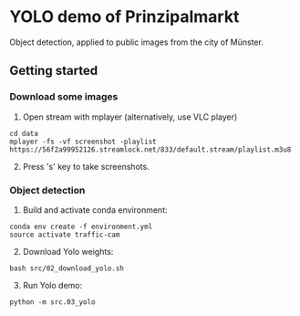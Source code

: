 # YOLO demo of Prinzipalmarkt

Object detection, applied to public images from the city of Münster.

## Getting started

### Download some images

1. Open stream with mplayer (alternatively, use VLC player)

```
cd data
mplayer -fs -vf screenshot -playlist https://56f2a99952126.streamlock.net/833/default.stream/playlist.m3u8
```

2. Press 's' key to take screenshots.


### Object detection

1. Build and activate conda environment: 

```
conda env create -f environment.yml
source activate traffic-cam
```

2. Download Yolo weights: 

```
bash src/02_download_yolo.sh
```

3. Run Yolo demo: 

```
python -m src.03_yolo
```
